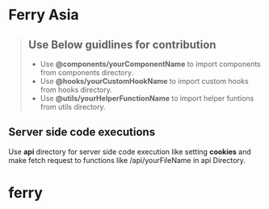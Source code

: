 # Ferry Asia

> ## Use Below guidlines for contribution
>
> - Use **@components/yourComponentName** to import components from components directory.
> - Use **@hooks/yourCustomHookName** to import custom hooks from hooks directory.
> - Use **@utils/yourHelperFunctionName** to import helper funtions from utils directory.

## Server side code executions

Use **api** directory for server side code execution like setting **cookies** and make fetch request to functions like /api/yourFileName in api Directory.
# ferry

